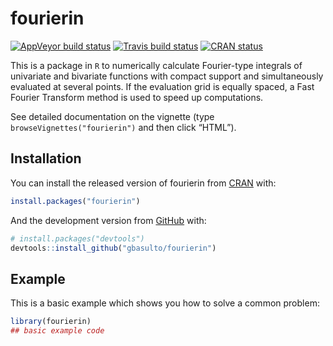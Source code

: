 
<!-- README.md is generated from README.Rmd. Please edit that file -->

# fourierin

<!-- badges: start -->

[![AppVeyor build
status](https://ci.appveyor.com/api/projects/status/github/gbasulto/fourierin?branch=master&svg=true)](https://ci.appveyor.com/project/gbasulto/fourierin)
[![Travis build
status](https://travis-ci.org/gbasulto/fourierin.svg?branch=master)](https://travis-ci.org/gbasulto/fourierin)
[![CRAN
status](https://www.r-pkg.org/badges/version/fourierin)](https://cran.r-project.org/package=fourierin)
<!-- badges: end -->

This is a package in `R` to numerically calculate Fourier-type integrals
of univariate and bivariate functions with compact support and
simultaneously evaluated at several points. If the evaluation grid is
equally spaced, a Fast Fourier Transform method is used to speed up
computations.

See detailed documentation on the vignette (type
`browseVignettes("fourierin")` and then click “HTML”).

## Installation

You can install the released version of fourierin from
[CRAN](https://CRAN.R-project.org) with:

``` r
install.packages("fourierin")
```

And the development version from [GitHub](https://github.com/) with:

``` r
# install.packages("devtools")
devtools::install_github("gbasulto/fourierin")
```

## Example

This is a basic example which shows you how to solve a common problem:

``` r
library(fourierin)
## basic example code
```
